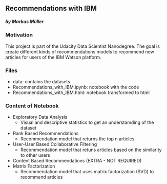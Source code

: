## Recommendations with IBM
##### by Markus Müller

### Motivation
This project is part of the Udacity Data Scientist Nanodegree.  The goal is create different kinds of recommendations models to recommend new articles for users of the IBM Watson platform.

### Files
- data: contains the datasets
- Recommendations_with_IBM.ipynb: notebook with the code
- Recommendations_with_IBM.html: notebook transformed to html

### Content of Notebook
- Exploratory Data Analysis
  - Visual and descriptive statistics to get an understamding of the dataset
- Rank Based Recommendations
  - Recommendation model that returns the top n articles
- User-User Based Collaborative Filtering
  - Recommendation model that retuns articles based on the similarity to other users
- Content Based Recommendations (EXTRA - NOT REQUIRED)
- Matrix Factorization
  - Recommendation model that uses matrix factorization (SVD) to recommend articles  
